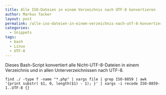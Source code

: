```yaml
---
title: Alle ISO-Dateien in einem Verzeichnis nach UTF-8 konvertieren
author: Markus Tacker
layout: post
permalink: /alle-iso-dateien-in-einem-verzeichnis-nach-utf-8-konvertieren
categories:
  - Snippets
tags:
  - bash
  - Linux
  - UTF-8
---
```

Dieses Bash-Script konvertiert alle Nicht-UTF-8-Dateien in einem Verzeichnis und in allen Unterverzeichnissen nach UTF-8.

`find ./ -type f -name "*.php" | xargs file | grep ISO-8859 | awk '{print substr( $1, 0, length($1) - 1); }' | xargs -i recode ISO-8859-1..UTF-8 {} `